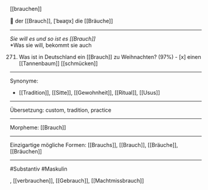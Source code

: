 [[brauchen]]

🔵 der [[Brauch]], [ˈbʁaʊ̯x]
die [[Bräuche]]

---
*Sie will es und so ist es [[Brauch]]*  
*Was sie will, bekommt sie auch

271. Was ist in Deutschland ein [[Brauch]] zu Weihnachten? (97%)
	- [x] einen [[Tannenbaum]] [[schmücken]]


---
Synonyme:
- [[Tradition]], [[Sitte]], [[Gewohnheit]], [[Ritual]], [[Usus]]

---
Übersetzung: custom, tradition, practice

---
Morpheme:
[[Brauch]]

---
Einzigartige mögliche Formen: [[Brauchs]], [[Brauch]], [[Bräuche]], [[Bräuchen]]

---
#Substantiv #Maskulin

, [[verbrauchen]], [[Gebrauch]], [[Machtmissbrauch]]